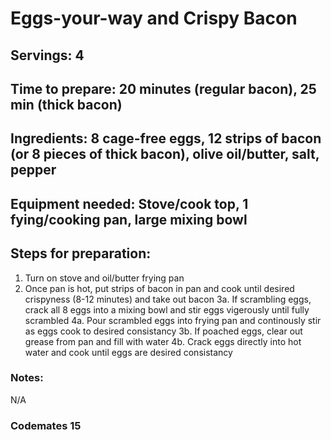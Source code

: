 # Eggs-your-way and Crispy Bacon

## Servings: 4

## Time to prepare: 20 minutes (regular bacon), 25 min (thick bacon)

## Ingredients: 8 cage-free eggs, 12 strips of bacon (or 8 pieces of thick bacon), olive oil/butter, salt, pepper


## Equipment needed: Stove/cook top, 1 fying/cooking pan, large mixing bowl


## Steps for preparation:
1. Turn on stove and oil/butter frying pan
2. Once pan is hot, put strips of bacon in pan and cook until desired crispyness (8-12 minutes) and take out bacon
3a. If scrambling eggs, crack all 8 eggs into a mixing bowl and stir eggs vigerously until fully scrambled
4a. Pour scrambled eggs into frying pan and continously stir as eggs cook to desired consistancy
3b. If poached eggs, clear out grease from pan and fill with water
4b. Crack eggs directly into hot water and cook until eggs are desired consistancy
 
### Notes:
N/A

### Codemates 15

